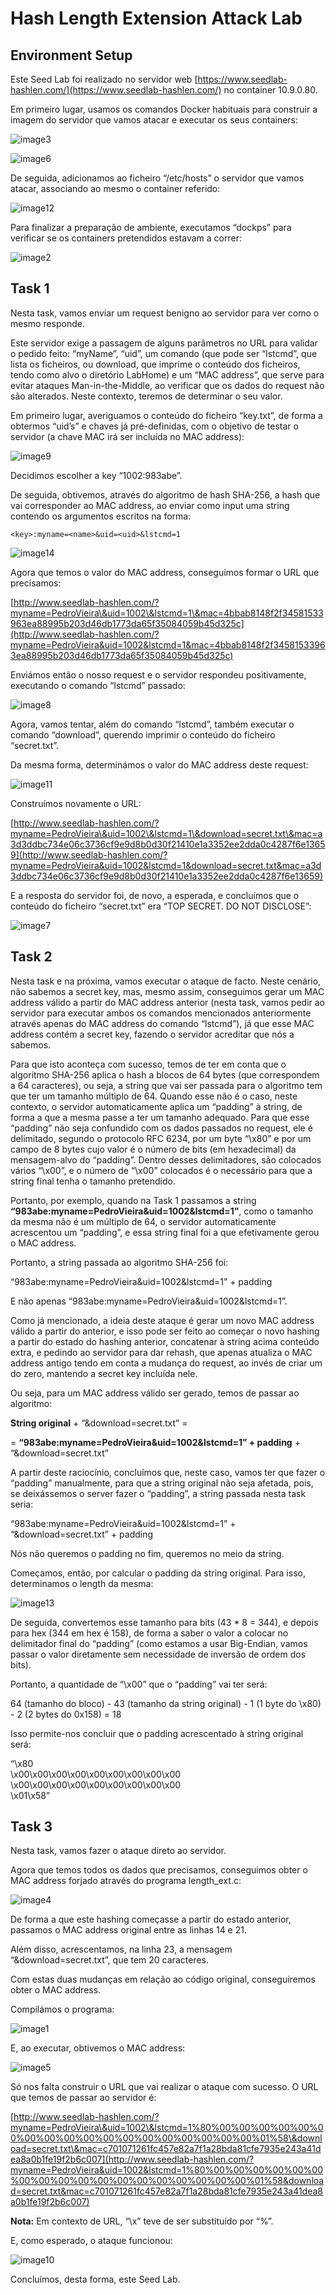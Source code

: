 # Hash Length Extension Attack Lab

## Environment Setup

Este Seed Lab foi realizado no servidor web [https://www.seedlab-hashlen.com/](https://www.seedlab-hashlen.com/) no container 10.9.0.80.

Em primeiro lugar, usamos os comandos Docker habituais para construir a imagem do servidor que vamos atacar e executar os seus containers:  

![image3](images_LOGBOOK10.md/image3.png)

![image6](images_LOGBOOK10.md/image6.png)

De seguida, adicionamos ao ficheiro “/etc/hosts” o servidor que vamos atacar, associando ao mesmo o container referido:  

![image12](images_LOGBOOK10.md/image12.png)

Para finalizar a preparação de ambiente, executamos “dockps” para verificar se os containers pretendidos estavam a correr:  

![image2](images_LOGBOOK10.md/image2.png)

## Task 1

Nesta task, vamos enviar um request benigno ao servidor para ver como o mesmo responde.

Este servidor exige a passagem de alguns parâmetros no URL para validar o pedido feito: “myName”, “uid”, um comando (que pode ser “lstcmd”, que lista os ficheiros, ou download, que imprime o conteúdo dos ficheiros, tendo como alvo o diretório LabHome) e um “MAC address”, que serve para evitar ataques Man-in-the-Middle, ao verificar que os dados do request não são alterados. Neste contexto, teremos de determinar o seu valor.

Em primeiro lugar, averiguamos o conteúdo do ficheiro “key.txt”, de forma a obtermos “uid’s” e chaves já pré-definidas, com o objetivo de testar o servidor (a chave MAC irá ser incluída no MAC address):

![image9](images_LOGBOOK10.md/image9.png)

Decidimos escolher a key “1002:983abe”.

De seguida, obtivemos, através do algoritmo de hash SHA-256, a hash que vai corresponder ao MAC address, ao enviar como input uma string contendo os argumentos escritos na forma:

`<key>:myname=<name>&uid=<uid>&lstcmd=1`

![image14](images_LOGBOOK10.md/image14.png)

Agora que temos o valor do MAC address, conseguimos formar o URL que precisamos:

[http://www.seedlab-hashlen.com/?myname=PedroVieira\&uid=1002\&lstcmd=1\&mac=4bbab8148f2f34581533963ea88995b203d46db1773da65f35084059b45d325c](http://www.seedlab-hashlen.com/?myname=PedroVieira&uid=1002&lstcmd=1&mac=4bbab8148f2f34581533963ea88995b203d46db1773da65f35084059b45d325c)

Enviámos então o nosso request e o servidor respondeu positivamente, executando o comando “lstcmd” passado:  

![image8](images_LOGBOOK10.md/image8.png)

Agora, vamos tentar, além do comando “lstcmd”, também executar o comando “download”, querendo imprimir o conteúdo do ficheiro “secret.txt”.

Da mesma forma, determinámos o valor do MAC address deste request:  

![image11](images_LOGBOOK10.md/image11.png)

Construímos novamente o URL:

[http://www.seedlab-hashlen.com/?myname=PedroVieira\&uid=1002\&lstcmd=1\&download=secret.txt\&mac=a3d3ddbc734e06c3736cf9e9d8b0d30f21410e1a3352ee2dda0c4287f6e13659](http://www.seedlab-hashlen.com/?myname=PedroVieira&uid=1002&lstcmd=1&download=secret.txt&mac=a3d3ddbc734e06c3736cf9e9d8b0d30f21410e1a3352ee2dda0c4287f6e13659)

E a resposta do servidor foi, de novo, a esperada, e concluímos que o conteúdo do ficheiro “secret.txt” era “TOP SECRET. DO NOT DISCLOSE”:  

![image7](images_LOGBOOK10.md/image7.png)

## Task 2

Nesta task e na próxima, vamos executar o ataque de facto. Neste cenário, não sabemos a secret key, mas, mesmo assim, conseguimos gerar um MAC address válido a partir do MAC address anterior (nesta task, vamos pedir ao servidor para executar ambos os comandos mencionados anteriormente através apenas do MAC address do comando “lstcmd”), já que esse MAC address contém a secret key, fazendo o servidor acreditar que nós a sabemos.

Para que isto aconteça com sucesso, temos de ter em conta que o algoritmo SHA-256 aplica o hash a blocos de 64 bytes (que correspondem a 64 caracteres), ou seja, a string que vai ser passada para o algoritmo tem que ter um tamanho múltiplo de 64\. Quando esse não é o caso, neste contexto, o servidor automaticamente aplica um “padding” à string, de forma a que a mesma passe a ter um tamanho adequado. Para que esse “padding” não seja confundido com os dados passados no request, ele é delimitado, segundo o protocolo RFC 6234, por um byte “\\x80” e por um campo de 8 bytes cujo valor é o número de bits (em hexadecimal) da mensagem-alvo do “padding”. Dentro desses delimitadores, são colocados vários “\\x00”, e o número de “\\x00” colocados é o necessário para que a string final tenha o tamanho pretendido.

Portanto, por exemplo, quando na Task 1 passamos a string **“983abe:myname=PedroVieira\&uid=1002\&lstcmd=1”**, como o tamanho da mesma não é um múltiplo de 64, o servidor automaticamente acrescentou um “padding”, e essa string final foi a que efetivamente gerou o MAC address.

Portanto, a string passada ao algoritmo SHA-256 foi:

“983abe:myname=PedroVieira\&uid=1002\&lstcmd=1” \+ padding

E não apenas “983abe:myname=PedroVieira\&uid=1002\&lstcmd=1”.

Como já mencionado, a ideia deste ataque é gerar um novo MAC address válido a partir do anterior, e isso pode ser feito ao começar o novo hashing a partir do estado do hashing anterior, concatenar à string acima conteúdo extra, e pedindo ao servidor para dar rehash, que apenas atualiza o MAC address antigo tendo em conta a mudança do request, ao invés de criar um do zero, mantendo a secret key incluída nele.

Ou seja, para um MAC address válido ser gerado, temos de passar ao algoritmo:

**String original** \+ “\&download=secret.txt” \=

\= **“983abe:myname=PedroVieira\&uid=1002\&lstcmd=1” \+ padding** \+ “\&download=secret.txt”

A partir deste raciocínio, concluímos que, neste caso, vamos ter que fazer o “padding” manualmente, para que a string original não seja afetada, pois, se deixássemos o server fazer o “padding”, a string passada nesta task seria:

“983abe:myname=PedroVieira\&uid=1002\&lstcmd=1” \+ “\&download=secret.txt” \+ padding

Nós não queremos o padding no fim, queremos no meio da string.

Começamos, então, por calcular o padding da string original. Para isso, determinamos o length da mesma:

![image13](images_LOGBOOK10.md/image13.png)

De seguida, convertemos esse tamanho para bits (43 \* 8 \= 344), e depois para hex (344 em hex é 158), de forma a saber o valor a colocar no delimitador final do “padding” (como estamos a usar Big-Endian, vamos passar o valor diretamente sem necessidade de inversão de ordem dos bits).

Portanto, a quantidade de “\\x00” que o “padding” vai ter será:

64 (tamanho do bloco) \- 43 (tamanho da string original) \- 1 (1 byte do \\x80) \- 2 (2 bytes do 0x158) \= 18

Isso permite-nos concluir que o padding acrescentado à string original será:

“\\x80  
\\x00\\x00\\x00\\x00\\x00\\x00\\x00\\x00\\x00  
\\x00\\x00\\x00\\x00\\x00\\x00\\x00\\x00\\x00  
\\x01\\x58”

## Task 3

Nesta task, vamos fazer o ataque direto ao servidor.

Agora que temos todos os dados que precisamos, conseguimos obter o MAC address forjado através do programa length\_ext.c:

![image4](images_LOGBOOK10.md/image4.png)

De forma a que este hashing começasse a partir do estado anterior, passamos o MAC address original entre as linhas 14 e 21\. 

Além disso, acrescentamos, na linha 23, a mensagem “\&download=secret.txt”, que tem 20 caracteres.

Com estas duas mudanças em relação ao código original, conseguiremos obter o MAC address.

Compilámos o programa:

![image1](images_LOGBOOK10.md/image1.png)

E, ao executar, obtivemos o MAC address:

![image5](images_LOGBOOK10.md/image5.png)

Só nos falta construir o URL que vai realizar o ataque com sucesso. O URL que temos de passar ao servidor é:

[http://www.seedlab-hashlen.com/?myname=PedroVieira\&uid=1002\&lstcmd=1%80%00%00%00%00%00%00%00%00%00%00%00%00%00%00%00%00%00%00%01%58\&download=secret.txt\&mac=c701071261fc457e82a7f1a28bda81cfe7935e243a41dea8a0b1fe19f2b6c007](http://www.seedlab-hashlen.com/?myname=PedroVieira&uid=1002&lstcmd=1%80%00%00%00%00%00%00%00%00%00%00%00%00%00%00%00%00%00%00%01%58&download=secret.txt&mac=c701071261fc457e82a7f1a28bda81cfe7935e243a41dea8a0b1fe19f2b6c007)

**Nota:** Em contexto de URL, “\\x” teve de ser substituído por “%”.

E, como esperado, o ataque funcionou:

![image10](images_LOGBOOK10.md/image10.png)

Concluímos, desta forma, este Seed Lab.
